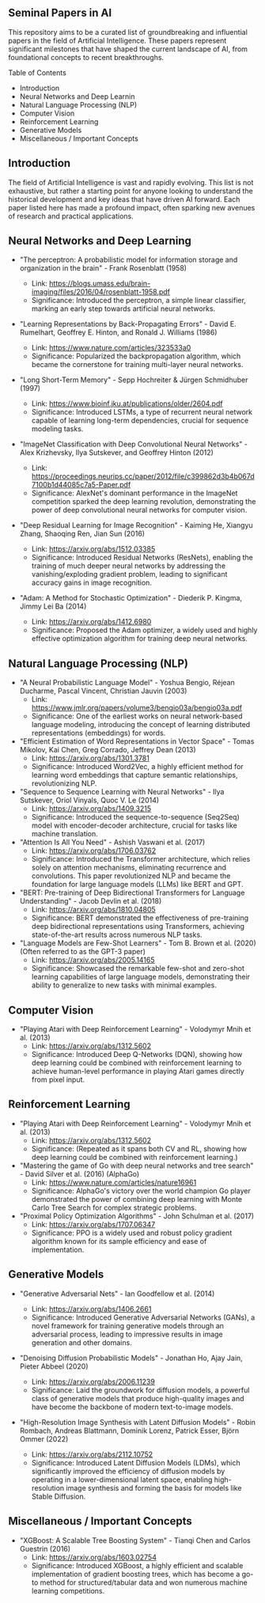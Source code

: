 ## Seminal Papers in AI

This repository aims to be a curated list of groundbreaking and influential papers in the field of Artificial Intelligence. These papers represent significant milestones that have shaped the current landscape of AI, from foundational concepts to recent breakthroughs.

Table of Contents
+ Introduction
+ Neural Networks and Deep Learnin
+ Natural Language Processing (NLP)
+ Computer Vision
+ Reinforcement Learning
+ Generative Models
+ Miscellaneous / Important Concepts

## Introduction
The field of Artificial Intelligence is vast and rapidly evolving. This list is not exhaustive, but rather a starting point for anyone looking to understand the historical development and key ideas that have driven AI forward. Each paper listed here has made a profound impact, often sparking new avenues of research and practical applications.


## Neural Networks and Deep Learning

+ "The perceptron: A probabilistic model for information storage and organization in the brain" - Frank Rosenblatt (1958)
  * Link: https://blogs.umass.edu/brain-imaging/files/2016/04/rosenblatt-1958.pdf
  * Significance: Introduced the perceptron, a simple linear classifier, marking an early step towards artificial neural networks.

+ "Learning Representations by Back-Propagating Errors" - David E. Rumelhart, Geoffrey E. Hinton, and Ronald J. Williams (1986)
  * Link: https://www.nature.com/articles/323533a0
  * Significance: Popularized the backpropagation algorithm, which became the cornerstone for training multi-layer neural networks.

+ "Long Short-Term Memory" - Sepp Hochreiter & Jürgen Schmidhuber (1997)
  * Link: https://www.bioinf.jku.at/publications/older/2604.pdf
  * Significance: Introduced LSTMs, a type of recurrent neural network capable of learning long-term dependencies, crucial for sequence modeling tasks.
+ "ImageNet Classification with Deep Convolutional Neural Networks" - Alex Krizhevsky, Ilya Sutskever, and Geoffrey Hinton (2012)
  * Link: https://proceedings.neurips.cc/paper/2012/file/c399862d3b4b067d7100b1d44085c7a5-Paper.pdf
  * Significance: AlexNet's dominant performance in the ImageNet competition sparked the deep learning revolution, demonstrating the power of deep convolutional neural networks for computer vision.
+ "Deep Residual Learning for Image Recognition" - Kaiming He, Xiangyu Zhang, Shaoqing Ren, Jian Sun (2016)
  * Link: https://arxiv.org/abs/1512.03385
  * Significance: Introduced Residual Networks (ResNets), enabling the training of much deeper neural networks by addressing the vanishing/exploding gradient problem, leading to significant accuracy gains in image recognition.
+ "Adam: A Method for Stochastic Optimization" - Diederik P. Kingma, Jimmy Lei Ba (2014)
  * Link: https://arxiv.org/abs/1412.6980
  * Significance: Proposed the Adam optimizer, a widely used and highly effective optimization algorithm for training deep neural networks.


## Natural Language Processing (NLP)
+ "A Neural Probabilistic Language Model" - Yoshua Bengio, Réjean Ducharme, Pascal Vincent, Christian Jauvin (2003)
  * Link: https://www.jmlr.org/papers/volume3/bengio03a/bengio03a.pdf
  * Significance: One of the earliest works on neural network-based language modeling, introducing the concept of learning distributed representations (embeddings) for words.
+ "Efficient Estimation of Word Representations in Vector Space" - Tomas Mikolov, Kai Chen, Greg Corrado, Jeffrey Dean (2013)
  * Link: https://arxiv.org/abs/1301.3781
  * Significance: Introduced Word2Vec, a highly efficient method for learning word embeddings that capture semantic relationships, revolutionizing NLP.
+ "Sequence to Sequence Learning with Neural Networks" - Ilya Sutskever, Oriol Vinyals, Quoc V. Le (2014)
  * Link: https://arxiv.org/abs/1409.3215
  * Significance: Introduced the sequence-to-sequence (Seq2Seq) model with encoder-decoder architecture, crucial for tasks like machine translation.
+ "Attention Is All You Need" - Ashish Vaswani et al. (2017)
  * Link: https://arxiv.org/abs/1706.03762
  * Significance: Introduced the Transformer architecture, which relies solely on attention mechanisms, eliminating recurrence and convolutions. This paper revolutionized NLP and became the foundation for large language models (LLMs) like BERT and GPT.
+ "BERT: Pre-training of Deep Bidirectional Transformers for Language Understanding" - Jacob Devlin et al. (2018)
  * Link: https://arxiv.org/abs/1810.04805
  * Significance: BERT demonstrated the effectiveness of pre-training deep bidirectional representations using Transformers, achieving state-of-the-art results across numerous NLP tasks.
+ "Language Models are Few-Shot Learners" - Tom B. Brown et al. (2020) (Often referred to as the GPT-3 paper)
   * Link: https://arxiv.org/abs/2005.14165
   * Significance: Showcased the remarkable few-shot and zero-shot learning capabilities of large language models, demonstrating their ability to generalize to new tasks with minimal examples.

## Computer Vision
+ "Playing Atari with Deep Reinforcement Learning" - Volodymyr Mnih et al. (2013)
  * Link: https://arxiv.org/abs/1312.5602
  * Significance: Introduced Deep Q-Networks (DQN), showing how deep learning could be combined with reinforcement learning to achieve human-level performance in playing Atari games directly from pixel input.

## Reinforcement Learning
+ "Playing Atari with Deep Reinforcement Learning" - Volodymyr Mnih et al. (2013)
  * Link: https://arxiv.org/abs/1312.5602
  * Significance: (Repeated as it spans both CV and RL, showing how deep learning could be combined with reinforcement learning.)
+ "Mastering the game of Go with deep neural networks and tree search" - David Silver et al. (2016) (AlphaGo)
  * Link: https://www.nature.com/articles/nature16961
  * Significance: AlphaGo's victory over the world champion Go player demonstrated the power of combining deep learning with Monte Carlo Tree Search for complex strategic problems.
+ "Proximal Policy Optimization Algorithms" - John Schulman et al. (2017)
   * Link: https://arxiv.org/abs/1707.06347
   * Significance: PPO is a widely used and robust policy gradient algorithm known for its sample efficiency and ease of implementation.

## Generative Models
+ "Generative Adversarial Nets" - Ian Goodfellow et al. (2014)
   * Link: https://arxiv.org/abs/1406.2661
   * Significance: Introduced Generative Adversarial Networks (GANs), a novel framework for training generative models through an adversarial process, leading to impressive results in image generation and other domains.

+ "Denoising Diffusion Probabilistic Models" - Jonathan Ho, Ajay Jain, Pieter Abbeel (2020)
   * Link: https://arxiv.org/abs/2006.11239
   * Significance: Laid the groundwork for diffusion models, a powerful class of generative models that produce high-quality images and have become the backbone of modern text-to-image models.

+ "High-Resolution Image Synthesis with Latent Diffusion Models" - Robin Rombach, Andreas Blattmann, Dominik Lorenz, Patrick Esser, Björn Ommer (2022)
   * Link: https://arxiv.org/abs/2112.10752
   * Significance: Introduced Latent Diffusion Models (LDMs), which significantly improved the efficiency of diffusion models by operating in a lower-dimensional latent space, enabling high-resolution image synthesis and forming the basis for models like Stable Diffusion.

## Miscellaneous / Important Concepts
+ "XGBoost: A Scalable Tree Boosting System" - Tianqi Chen and Carlos Guestrin (2016)
  * Link: https://arxiv.org/abs/1603.02754
  * Significance: Introduced XGBoost, a highly efficient and scalable implementation of gradient boosting trees, which has become a go-to method for structured/tabular data and won numerous machine learning competitions.
